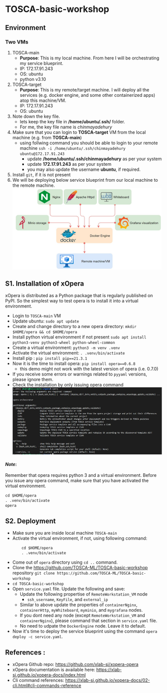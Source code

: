 # TOSCA-basic-workshop

## Environment
### Two VMs
1. TOSCA-main 	
    * __Purpose__: This is my local machine. From here I will be orchestrating my service blueprint.
    * IP: 172.17.91.243
    * OS: ubuntu 
    * python v3.10
2. TOSCA-target 
    * __Purpose__: This is my remote/target machine. I will deploy all the services (e.g. docker engine, and some other containerized apps) atop this machine/VM.
    * IP: 172.17.91.243
    * OS: ubuntu 
3. Note down the key file.
    * lets keep the key file in __/home/ubuntu/.ssh/__ folder.
    * For me, the key file name is *chinmayadehury* 
4. Make sure that you can login to __TOSCA-target__ VM from the local machine (e.g. from __TOSCA-main__)
    * using follwing command you should be able to login to your remote machine
    ```ssh -i /home/ubuntu/.ssh/chinmayadehury ubuntu@172.17.91.243```
        * update __/home/ubuntu/.ssh/chinmayadehury__ as per your system
        * update __172.17.91.243__ as per your system
        * you may also update the username __ubuntu__, if required.
5. Install ```git```, if it is not present
6. We will be deploying below service blueprint from our local machine to the remote machine.
    ![Service](img/service.jpeg)
## S1. Installation of xOpera
xOpera is distributed as a Python package that is regularly published on PyPI. So the simplest way to test opera is to install it into a virtual environment. 

* Login to ```TOSCA-main``` VM
* Update ubuntu: ```sudo apt update```
* Create and change directory to a new opera directory: ```mkdir $HOME/opera && cd $HOME/opera```
* Install python virtual environment if not present ```sudo apt install python3-venv python3-wheel python-wheel-common```
* Create a virtual environment: ```python3 -m venv .venv```
* Activate the virtual environment:  ```. .venv/bin/activate```
* Install pip : ```pip install pip==21.3.1``` 
* Now it is the time to install opera: ```pip install opera==0.6.8```
    * this demo might not work with the latest version of opera (i.e. 0.7.0)
* If you receive some errors or warnings related to ```pyyaml``` versions, please ignore them.
* Check the installation by only issuing opera command
![Opera Version](img/Opera_version.jpeg)

#### _Note_: 
Remember that opera requires python 3 and a virtual environment. Before you issue any opera command, make sure that you have activated the virtual environment.
```
cd $HOME/opera
. .venv/bin/activate
opera
```

## S2. Deployment
* Make sure you are inside local machine ```TOSCA-main```
* Activate the virtual environment, if not, using following command:
    ```
        cd $HOME/opera
        . .venv/bin/activate
    ```
* Come out of ```opera``` directory using ```cd ..``` command. 
* Clone the https://github.com/TOSCA-ML/TOSCA-basic-workshop repository
```git clone https://github.com/TOSCA-ML/TOSCA-basic-workshop```
* ```cd TOSCA-basic-workshop```
* Open ```service.yaml``` file. Update the following and save:
    * Update the following propertise of ```RemoteWorkstation_VM``` node
        * ```ssh_username```,  ```KeyFile```, and ```external_ip```
    * Similar to above update the properties of ```containerNginx```, ```containerHttp```, ```myWhiteboard```, ```myminio```, and ```mygrafana``` nodes.
    * If you dont need any node (except ```RemoteWorkstation_VM``` and ```containerNginx```), please command that section in ```service.yaml``` file. 
    * No need to udpate the ```DockerEngine``` node. Leave it to default.
* Now it's time to deploy the service blueprint using the command ```opera deploy -c service.yaml```.

<!-- ## S2. Get the TOSCA definitions
* Login to ```TOSCA-main``` VM
* Make sure you have activated the virtual environment.
* cd $HOME
* Fork https://gitlab.cs.ut.ee/devops22fallpub/radon-particles repository ```git clone https://gitlab.cs.ut.ee/devops22fallpub/radon-particles``` -->



## References :
- xOpera Github repo: https://github.com/xlab-si/xopera-opera 
- xOpera documentation is available here: https://xlab-si.github.io/xopera-docs/index.html 
- Cli command references: https://xlab-si.github.io/xopera-docs/02-cli.html#cli-commands-reference 

